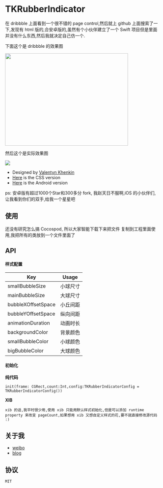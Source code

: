 #  TKRubberIndicator

在 dribbble 上面看到一个很不错的 page control,然后就上 github 上面搜索了一下,发现有 html 版的,合安卓版的,虽然有个小伙伴建立了一个 Swift 项目但是里面并没有什么东西,然后我就决定自己仿一个.

下面这个是 dribbble 的效果图

<img src="https://d13yacurqjgara.cloudfront.net/users/303234/screenshots/2090803/pageindicator.gif" width="400px" height="300px" />

然后这个是实际效果图

<img src="https://github.com/TBXark/TKRubberIndicator/blob/master/TKRubberIndicator/rubberindicator.gif" />



* Designed by [Valentyn Khenkin](https://dribbble.com/shots/2090803-Rubber-Indicator?list=searches&tag=indicator&offset=7)
* [Here](http://codepen.io/machycek/full/eNvyjb/) is the CSS version
* [Here](https://github.com/LyndonChin/AndroidRubberIndicator) is the Android version


ps: 安卓版有超过1000个Star和300多分 fork, 我赵天日不服啊,iOS 的小伙伴们,让我看到你们的双手,给我一个星星吧 



## 使用 

还没有研究怎么搞 Cocospod, 所以大家智能下载下来把文件 复制到工程里面使用,我把所有的类放到一个文件里面了


##  API

#### 样式配置

|Key | Usage|
|---|---|
|smallBubbleSize|小球尺寸|
|mainBubbleSize|大球尺寸|
|bubbleXOffsetSpace|小丘间距|
|bubbleYOffsetSpace|纵向间距|
|animationDuration|动画时长|
|backgroundColor|背景颜色|
|smallBubbleColor|小球颜色|
|bigBubbleColor|大球颜色|

#### 初始化

**纯代码**

    init(frame: CGRect,count:Int,config:TKRubberIndicatorConfig = TKRubberIndicatorConfig())


**XIB**

	xib 的话,我平时很少用,使用 xib 只能用默认样式初始化,但是可以添加 runtime property 来改变 pageCount,如果想用 xib 又想自定义样式的花,要不就直接修改源代码 :)



##  关于我

* [weibo](http://weibo.com/tbxark)
* [blog](http://tbxark.github.io)

## 协议

    MIT
